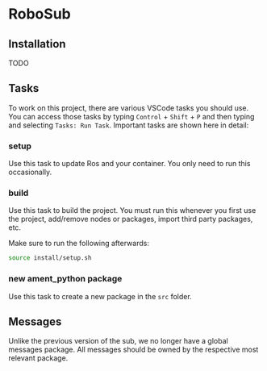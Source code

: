# RoboSub

## Installation

TODO

## Tasks

To work on this project, there are various VSCode tasks you should use. You can access those tasks by typing `Control` + `Shift` + `P` and then typing and selecting `Tasks: Run Task`. Important tasks are shown here in detail:

### setup

Use this task to update Ros and your container. You only need to run this occasionally.

### build

Use this task to build the project. You must run this whenever you first use the project, add/remove nodes or packages, import third party packages, etc.

Make sure to run the following afterwards:
```bash
source install/setup.sh
```

### new ament_python package

Use this task to create a new package in the `src` folder.

## Messages

Unlike the previous version of the sub, we no longer have a global messages package. All messages should be owned by the respective most relevant package.